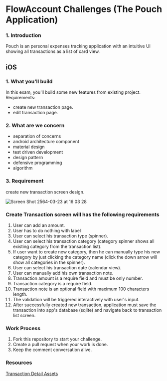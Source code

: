 # FlowAccount Challenges (The Pouch Application)

### 1. Introduction
Pouch is an personal expenses tracking application with an intuitive UI showing all transactions as a list of card view.

## iOS

### 1. What you'll build
In this exam, you'll build some new features from existing project.
Requirements:
 - create new transaction page.
 - edit transaction page.

### 2. What are we concern
- separation of concerns
- android architecture component
- material design
- test driven development
- design pattern
- defensive programming
- algorithm

### 3. Requirement
create new transaction screen design.

![Screen Shot 2564-03-23 at 16 03 28](https://user-images.githubusercontent.com/60771871/112121279-a82f8d80-8bf1-11eb-914e-1b7a13e63b7a.png)

### Create Transaction screen will has the following requirements
1. User can add an amount.
2. User has to do nothing with label
3. User can select his transaction type (spinner).
4. User can select his transaction category (category spinner shows all existing category from the transaction list).
5. If user want to create new category, then he can manually type his new category by just clicking the category name (click the down arrow will show all categories in the spinner).
6. User can select his transaction date (calendar view).
7. User can manually add his own transaction note.
8. Transaction amount is a require field and must be only number.
9. Transaction category is a require field.
10. Transaction note is an optional field with maximum 100 characters length.
11. The validation will be triggered interactively with user's input.
12. After successfully created new transaction, application must save the transaction into app's database (sqlite) and navigate back to transaction list screen.

### Work Process
1. Fork this repository to start your challenge.
2. Create a pull request when your work is done.
3. Keep the comment conversation alive.

### Resources
[Transaction Detail Assets](https://drive.google.com/drive/folders/1hSuAjr5-MCaIGDt0JB9fPmkTv4XkV66x)
